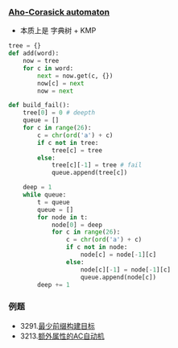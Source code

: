 ### [Aho-Corasick automaton](https://leetcode.cn/link/?target=https%3A%2F%2Foi-wiki.org%2Fstring%2Fac-automaton%2F)

- 本质上是 字典树 + KMP

```python
tree = {}
def add(word):
    now = tree
    for c in word:
        next = now.get(c, {})
        now[c] = next
        now = next

def build_fail():
    tree[0] = 0 # deepth
    queue = []
    for c in range(26):
        c = chr(ord('a') + c)
        if c not in tree:
            tree[c] = tree
        else:
            tree[c][-1] = tree # fail
            queue.append(tree[c])

    deep = 1
    while queue:
        t = queue
        queue = []
        for node in t:
            node[0] = deep
            for c in range(26):
                c = chr(ord('a') + c)
                if c not in node:
                    node[c] = node[-1][c]
                else:
                    node[c][-1] = node[-1][c]
                    queue.append(node[c])
        deep += 1
```



### 例题

- 3291.[最少前缀构建目标](https://leetcode.cn/problems/minimum-number-of-valid-strings-to-form-target-i/)
- 3213.[额外属性的AC自动机](https://leetcode.cn/problems/construct-string-with-minimum-cost/)

